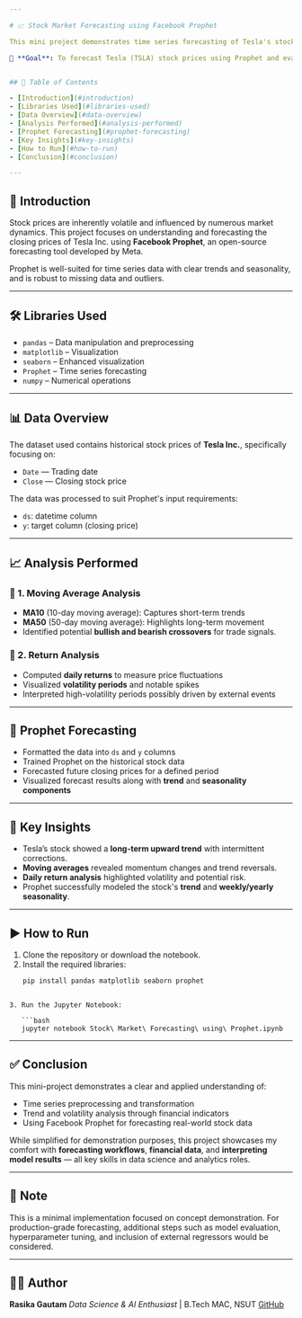 ```yaml
---

# 📈 Stock Market Forecasting using Facebook Prophet

This mini project demonstrates time series forecasting of Tesla's stock prices using the **Facebook Prophet** library. It serves as a practical example of applying predictive analytics and time series modeling on real-world financial data.

🧠 **Goal**: To forecast Tesla (TSLA) stock prices using Prophet and evaluate trends, seasonality, and volatility based on historical closing prices.


## 📌 Table of Contents

- [Introduction](#introduction)
- [Libraries Used](#libraries-used)
- [Data Overview](#data-overview)
- [Analysis Performed](#analysis-performed)
- [Prophet Forecasting](#prophet-forecasting)
- [Key Insights](#key-insights)
- [How to Run](#how-to-run)
- [Conclusion](#conclusion)

---
```


## 📖 Introduction

Stock prices are inherently volatile and influenced by numerous market dynamics. This project focuses on understanding and forecasting the closing prices of Tesla Inc. using **Facebook Prophet**, an open-source forecasting tool developed by Meta.

Prophet is well-suited for time series data with clear trends and seasonality, and is robust to missing data and outliers.

---

## 🛠 Libraries Used

- `pandas` – Data manipulation and preprocessing  
- `matplotlib` – Visualization  
- `seaborn` – Enhanced visualization  
- `Prophet` – Time series forecasting  
- `numpy` – Numerical operations  

---

## 📊 Data Overview

The dataset used contains historical stock prices of **Tesla Inc.**, specifically focusing on:

- `Date` — Trading date  
- `Close` — Closing stock price  

The data was processed to suit Prophet's input requirements:
- `ds`: datetime column
- `y`: target column (closing price)

---

## 📈 Analysis Performed

### 🔹 1. **Moving Average Analysis**
- **MA10** (10-day moving average): Captures short-term trends
- **MA50** (50-day moving average): Highlights long-term movement
- Identified potential **bullish and bearish crossovers** for trade signals.

### 🔹 2. **Return Analysis**
- Computed **daily returns** to measure price fluctuations
- Visualized **volatility periods** and notable spikes
- Interpreted high-volatility periods possibly driven by external events

---

## 🔮 Prophet Forecasting

- Formatted the data into `ds` and `y` columns
- Trained Prophet on the historical stock data
- Forecasted future closing prices for a defined period
- Visualized forecast results along with **trend** and **seasonality components**

---

## 📌 Key Insights

- Tesla’s stock showed a **long-term upward trend** with intermittent corrections.
- **Moving averages** revealed momentum changes and trend reversals.
- **Daily return analysis** highlighted volatility and potential risk.
- Prophet successfully modeled the stock's **trend** and **weekly/yearly seasonality**.

---

## ▶️ How to Run

1. Clone the repository or download the notebook.
2. Install the required libraries:
   ```bash
   pip install pandas matplotlib seaborn prophet
```

3. Run the Jupyter Notebook:

   ```bash
   jupyter notebook Stock\ Market\ Forecasting\ using\ Prophet.ipynb
   ```

---

## ✅ Conclusion

This mini-project demonstrates a clear and applied understanding of:

* Time series preprocessing and transformation
* Trend and volatility analysis through financial indicators
* Using Facebook Prophet for forecasting real-world stock data

While simplified for demonstration purposes, this project showcases my comfort with **forecasting workflows**, **financial data**, and **interpreting model results** — all key skills in data science and analytics roles.

---

## 📎 Note

This is a minimal implementation focused on concept demonstration. For production-grade forecasting, additional steps such as model evaluation, hyperparameter tuning, and inclusion of external regressors would be considered.

---

## 🧑‍💻 Author

**Rasika Gautam**
*Data Science & AI Enthusiast* | B.Tech MAC, NSUT
[GitHub](https://github.com/rasika1205)

